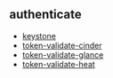 
## authenticate
- [keystone](https://godleon.github.io/osp_test_results/0.2.87/authenticate/keystone.html)
- [token-validate-cinder](https://godleon.github.io/osp_test_results/0.2.87/authenticate/token-validate-cinder.html)
- [token-validate-glance](https://godleon.github.io/osp_test_results/0.2.87/authenticate/token-validate-glance.html)
- [token-validate-heat](https://godleon.github.io/osp_test_results/0.2.87/authenticate/token-validate-heat.html)

